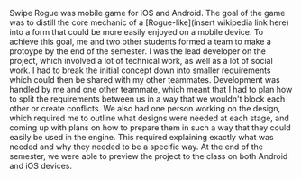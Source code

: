 Swipe Rogue was mobile game for iOS and Android. The goal of the game was to distill the core mechanic of a [Rogue-like](insert wikipedia link here) into a form that could be more easily enjoyed on a mobile device. To achieve this goal, me and two other students formed a team to make a protoype by the end of the semester. I was the lead developer on the project, which involved a lot of technical work, as well as a lot of social work. I had to break the initial concept down into smaller requirements which could then be shared with my other teammates. Development was handled by me and one other teammate, which meant that I had to plan how to split the requirements between us in a way that we wouldn't block each other or create conflicts. We also had one person working on the design, which required me to outline what designs were needed at each stage, and coming up with plans on how to prepare them in such a way that they could easily be used in the engine. This required explaining exactly what was needed and why they needed to be a specific way. At the end of the semester, we were able to preview the project to the class on both Android and iOS devices. 
